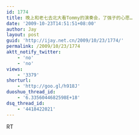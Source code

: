 ```yaml
---
id: 1774
title: 晚上和老七去北大看Tommy的演奏会，了强子的心愿…
date: '2009-10-23T14:51:51+08:00'
author: Jay
layout: post
guid: 'http://ijay.net.cn/2009/10/23/1774/'
permalink: /2009/10/23/1774
aktt_notify_twitter:
    - 'no'
    - 'no'
views:
    - '3379'
shorturl:
    - 'http://goo.gl/h918J'
duoshuo_thread_id:
    - '6.3356044682598E+18'
dsq_thread_id:
    - '4418422021'
---
```


RT<br />